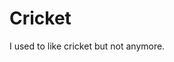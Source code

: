 # Cricket















I used to like cricket but not anymore. 































































































































        